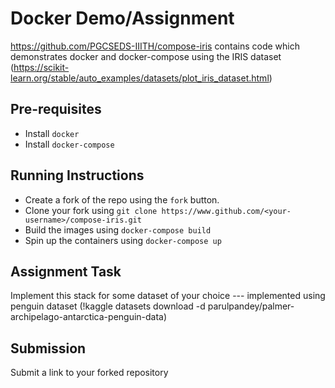 # Docker Demo/Assignment

https://github.com/PGCSEDS-IIITH/compose-iris contains code which demonstrates docker and docker-compose using the IRIS dataset (https://scikit-learn.org/stable/auto_examples/datasets/plot_iris_dataset.html)


## Pre-requisites
- Install `docker`
- Install `docker-compose`

## Running Instructions
- Create a fork of the repo using the `fork` button.
- Clone your fork using `git clone https://www.github.com/<your-username>/compose-iris.git`
- Build the images using `docker-compose build`
- Spin up the containers using `docker-compose up`

## Assignment Task
Implement this stack for some dataset of your choice --- implemented using penguin dataset (!kaggle datasets download -d parulpandey/palmer-archipelago-antarctica-penguin-data)

## Submission
Submit a link to your forked repository
